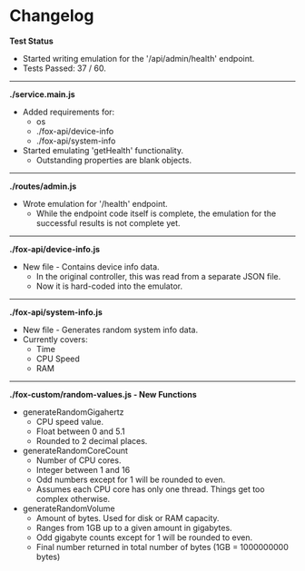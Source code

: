 # Changelog

**Test Status**
* Started writing emulation for the '/api/admin/health' endpoint.
* Tests Passed: 37 / 60.

---

**./service.main.js**
* Added requirements for:
	* os
	* ./fox-api/device-info
	* ./fox-api/system-info
* Started emulating 'getHealth' functionality.
	* Outstanding properties are blank objects.

---

**./routes/admin.js**
* Wrote emulation for '/health' endpoint.
	* While the endpoint code itself is complete, the emulation for the successful results is not complete yet.

---

**./fox-api/device-info.js**
* New file - Contains device info data.
	* In the original controller, this was read from a separate JSON file.
	* Now it is hard-coded into the emulator.

---

**./fox-api/system-info.js**
* New file - Generates random system info data.
* Currently covers:
	* Time
	* CPU Speed
	* RAM

---

**./fox-custom/random-values.js - New Functions**
* generateRandomGigahertz
	* CPU speed value.
	* Float between 0 and 5.1
	* Rounded to 2 decimal places.
* generateRandomCoreCount
	* Number of CPU cores.
	* Integer between 1 and 16
	* Odd numbers except for 1 will be rounded to even.
	* Assumes each CPU core has only one thread. Things get too complex otherwise.
* generateRandomVolume
	* Amount of bytes. Used for disk or RAM capacity.
	* Ranges from 1GB up to a given amount in gigabytes.
	* Odd gigabyte counts except for 1 will be rounded to even.
	* Final number returned in total number of bytes (1GB = 1000000000 bytes)
